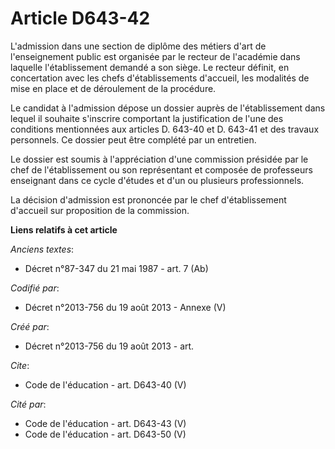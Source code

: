 # Article D643-42

L'admission dans une section de diplôme des métiers d'art de l'enseignement public est organisée par le recteur de l'académie
dans laquelle l'établissement demandé a son siège. Le recteur définit, en concertation avec les chefs d'établissements
d'accueil, les modalités de mise en place et de déroulement de la procédure. 

Le candidat à l'admission dépose un dossier auprès de l'établissement dans lequel il souhaite s'inscrire comportant la
justification de l'une des conditions mentionnées aux articles D. 643-40 et D. 643-41 et des travaux personnels. Ce dossier
peut être complété par un entretien. 

Le dossier est soumis à l'appréciation d'une commission présidée par le chef de l'établissement ou son représentant et
composée de professeurs enseignant dans ce cycle d'études et d'un ou plusieurs professionnels. 

La décision d'admission est prononcée par le chef d'établissement d'accueil sur proposition de la commission.

**Liens relatifs à cet article**

_Anciens textes_:

  - Décret n°87-347 du 21 mai 1987 - art. 7 (Ab)

_Codifié par_:

  - Décret n°2013-756 du 19 août 2013 -  Annexe (V)

_Créé par_:

  - Décret n°2013-756 du 19 août 2013 - art.

_Cite_:

  - Code de l'éducation - art. D643-40 (V)

_Cité par_:

  - Code de l'éducation - art. D643-43 (V)
  - Code de l'éducation - art. D643-50 (V)
